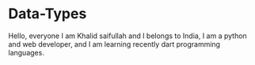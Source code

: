# Data-Types
Hello, everyone I am Khalid saifullah and I belongs to India, I am a python and web developer, and I am learning recently dart programming languages.
